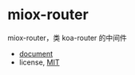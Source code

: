 # miox-router

miox-router，类 koa-router 的中间件

- [document](TODO)
- license, [MIT](https://opensource.org/licenses/MIT)
